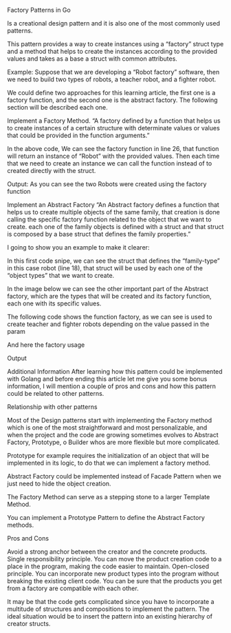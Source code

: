 Factory Patterns in Go

Is a creational design pattern and it is also one of the most commonly used patterns.

This pattern provides a way to create instances using a “factory” struct type and a method that helps to create the instances according to the provided values and takes as a base a struct with common attributes.

Example:
Suppose that we are developing a “Robot factory” software, then we need to build two types of robots, a teacher robot, and a fighter robot.

We could define two approaches for this learning article, the first one is a factory function, and the second one is the abstract factory. The following section will be described each one.

Implement a Factory Method.
“A factory defined by a function that helps us to create instances of a certain structure with determinate values or values that could be provided in the function arguments.”


In the above code, We can see the factory function in line 26, that function will return an instance of “Robot” with the provided values. Then each time that we need to create an instance we can call the function instead of to created directly with the struct.

Output:
As you can see the two Robots were created using the factory function


Implement an Abstract Factory
“An Abstract factory defines a function that helps us to create multiple objects of the same family, that creation is done calling the specific factory function related to the object that we want to create. each one of the family objects is defined with a struct and that struct is composed by a base struct that defines the family properties.”

I going to show you an example to make it clearer:

In this first code snipe, we can see the struct that defines the “family-type” in this case robot (line 18), that struct will be used by each one of the “object types” that we want to create.


In the image below we can see the other important part of the Abstract factory, which are the types that will be created and its factory function, each one with its specific values.


The following code shows the function factory, as we can see is used to create teacher and fighter robots depending on the value passed in the param


And here the factory usage


Output


Additional Information
After learning how this pattern could be implemented with Golang and before ending this article let me give you some bonus information, I will mention a couple of pros and cons and how this pattern could be related to other patterns.

Relationship with other patterns

Most of the Design patterns start with implementing the Factory method which is one of the most straightforward and most personalizable, and when the project and the code are growing sometimes evolves to Abstract Factory, Prototype, o Builder whos are more flexible but more complicated.

Prototype for example requires the initialization of an object that will be implemented in its logic, to do that we can implement a factory method.

Abstract Factory could be implemented instead of Facade Pattern when we just need to hide the object creation.

The Factory Method can serve as a stepping stone to a larger Template Method.

You can implement a Prototype Pattern to define the Abstract Factory methods.

Pros and Cons

Avoid a strong anchor between the creator and the concrete products.
Single responsibility principle. You can move the product creation code to a place in the program, making the code easier to maintain.
Open-closed principle. You can incorporate new product types into the program without breaking the existing client code.
You can be sure that the products you get from a factory are compatible with each other.

It may be that the code gets complicated since you have to incorporate a multitude of structures and compositions to implement the pattern. The ideal situation would be to insert the pattern into an existing hierarchy of creator structs.